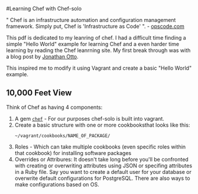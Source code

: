 #Learning Chef with Chef-solo

" Chef is an infrastructure automation and configuration management framework. Simply put, Chef is 'Infrastructure as Code' ". - [opscode.com](https://learnchef.opscode.com/)

This pdf is dedicated to my leanring of chef. I had a difficult time finding a simple "Hello World" example for learning Chef and a even harder time learning by reading the Chef leanrning site. My first break through was with a blog post by [Jonathan Otto](http://jonathanotto.com/blog/chef-tutorial-in-minutes.html).  

This inspired me to modify it using Vagrant and create a basic "Hello World" example.

## 10,000 Feet View

Think of Chef as having 4 components:

1. A gem [`chef`](http://rubygems.org/gems/chef) - For our purposes chef-solo is built into vagrant.
2. Create a basic structure with one or more cookbooksthat looks like this:
    ```
    ~/vagrant/cookbooks/NAME_OF_PACKAGE/
    ```
3. Roles - Which can take multiple cookbooks (even specific roles within that cookbook) for installing software packages
4. Overrides or Attribures: It doesn't take long before you'll be confronted with creating or overwriting attributes using JSON or specifing attributes in a Ruby file. Say you want to create a default user for your database or overwrite default configurations for PostgreSQL. There are also ways to make configurations based on OS. 